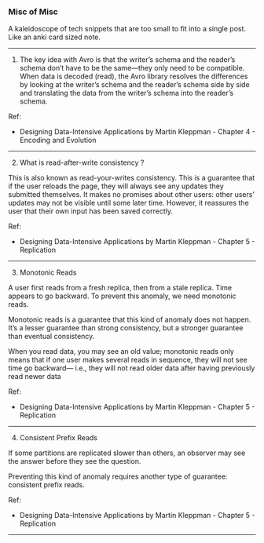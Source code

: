 ### Misc of Misc

A kaleidoscope of tech snippets that are too small to fit into a single post.
Like an anki card sized note.

---

1.  The key idea with Avro is that the writer’s schema and the reader’s schema don’t have to be the same—they only need to be compatible. When data is decoded (read), the Avro library resolves the differences by looking at the writer’s schema and the reader’s schema side by side and translating the data from the writer’s schema into the reader’s schema.

Ref:

- Designing Data-Intensive Applications by Martin Kleppman - Chapter 4 - Encoding and Evolution

---

2.  What is read-after-write consistency ?

This is also known as read-your-writes consistency. This is a guarantee that if the user reloads the page, they will always see any updates they submitted themselves. It makes no promises about other users: other users’ updates may not be visible until some later time. However, it reassures
the user that their own input has been saved correctly.

Ref:

- Designing Data-Intensive Applications by Martin Kleppman - Chapter 5 - Replication

---

3.  Monotonic Reads

A user first reads from a fresh replica, then from a stale replica. Time
appears to go backward. To prevent this anomaly, we need monotonic reads.

Monotonic reads is a guarantee that this kind of anomaly does not happen. It’s a
lesser guarantee than strong consistency, but a stronger guarantee than eventual consistency.

When you read data, you may see an old value; monotonic reads only means
that if one user makes several reads in sequence, they will not see time go backward—
i.e., they will not read older data after having previously read newer data

Ref:

- Designing Data-Intensive Applications by Martin Kleppman - Chapter 5 - Replication

---

4.  Consistent Prefix Reads

If some partitions are replicated slower than others, an observer may see the
answer before they see the question.

Preventing this kind of anomaly requires another type of guarantee: consistent prefix
reads.

Ref:

- Designing Data-Intensive Applications by Martin Kleppman - Chapter 5 - Replication

---
